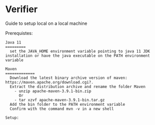 # Verifier
  
  Guide to setup local on a local machine
  
  Prerequistes: 

    Java 11
    =========
      set the JAVA_HOME environment variable pointing to java 11 JDK installation or have the java executable on the PATH environment variable

    Maven
    =============
      Download the latest binary archive version of maven: https://maven.apache.org/download.cgi?.
      Extract the distribution archive and rename the folder Maven
        - unzip apache-maven-3.9.1-bin.zip
          Or
        - tar xzvf apache-maven-3.9.1-bin.tar.gz
      Add the bin folder to the PATH environment variable
      Confirm with the command mvn -v in a new shell
    
    Setup:
      
  
